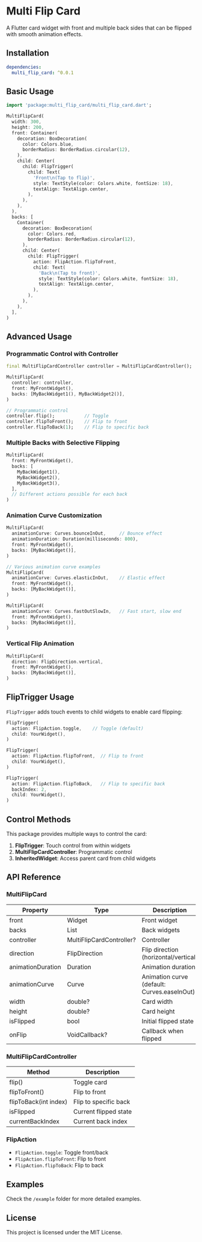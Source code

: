 <!--
This README describes the package. If you publish this package to pub.dev,
this README's contents appear on the landing page for your package.

For information about how to write a good package README, see the guide for
[writing package pages](https://dart.dev/tools/pub/writing-package-pages).

For general information about developing packages, see the Dart guide for
[creating packages](https://dart.dev/guides/libraries/create-packages)
and the Flutter guide for
[developing packages and plugins](https://flutter.dev/to/develop-packages).
-->

# Multi Flip Card

A Flutter card widget with front and multiple back sides that can be flipped with smooth animation effects.

## Installation

```yaml
dependencies:
  multi_flip_card: ^0.0.1
```

## Basic Usage

```dart
import 'package:multi_flip_card/multi_flip_card.dart';

MultiFlipCard(
  width: 300,
  height: 200,
  front: Container(
    decoration: BoxDecoration(
      color: Colors.blue,
      borderRadius: BorderRadius.circular(12),
    ),
    child: Center(
      child: FlipTrigger(
        child: Text(
          'Front\n(Tap to flip)',
          style: TextStyle(color: Colors.white, fontSize: 18),
          textAlign: TextAlign.center,
        ),
      ),
    ),
  ),
  backs: [
    Container(
      decoration: BoxDecoration(
        color: Colors.red,
        borderRadius: BorderRadius.circular(12),
      ),
      child: Center(
        child: FlipTrigger(
          action: FlipAction.flipToFront,
          child: Text(
            'Back\n(Tap to front)',
            style: TextStyle(color: Colors.white, fontSize: 18),
            textAlign: TextAlign.center,
          ),
        ),
      ),
    ),
  ],
)
```

## Advanced Usage

### Programmatic Control with Controller

```dart
final MultiFlipCardController controller = MultiFlipCardController();

MultiFlipCard(
  controller: controller,
  front: MyFrontWidget(),
  backs: [MyBackWidget1(), MyBackWidget2()],
)

// Programmatic control
controller.flip();           // Toggle
controller.flipToFront();    // Flip to front
controller.flipToBack(1);    // Flip to specific back
```

### Multiple Backs with Selective Flipping

```dart
MultiFlipCard(
  front: MyFrontWidget(),
  backs: [
    MyBackWidget1(),
    MyBackWidget2(),
    MyBackWidget3(),
  ],
  // Different actions possible for each back
)
```

### Animation Curve Customization

```dart
MultiFlipCard(
  animationCurve: Curves.bounceInOut,     // Bounce effect
  animationDuration: Duration(milliseconds: 800),
  front: MyFrontWidget(),
  backs: [MyBackWidget()],
)

// Various animation curve examples
MultiFlipCard(
  animationCurve: Curves.elasticInOut,    // Elastic effect
  front: MyFrontWidget(),
  backs: [MyBackWidget()],
)

MultiFlipCard(
  animationCurve: Curves.fastOutSlowIn,   // Fast start, slow end
  front: MyFrontWidget(),
  backs: [MyBackWidget()],
)
```

### Vertical Flip Animation

```dart
MultiFlipCard(
  direction: FlipDirection.vertical,
  front: MyFrontWidget(),
  backs: [MyBackWidget()],
)
```

## FlipTrigger Usage

`FlipTrigger` adds touch events to child widgets to enable card flipping:

```dart
FlipTrigger(
  action: FlipAction.toggle,    // Toggle (default)
  child: YourWidget(),
)

FlipTrigger(
  action: FlipAction.flipToFront,  // Flip to front
  child: YourWidget(),
)

FlipTrigger(
  action: FlipAction.flipToBack,   // Flip to specific back
  backIndex: 2,
  child: YourWidget(),
)
```

## Control Methods

This package provides multiple ways to control the card:

1. **FlipTrigger**: Touch control from within widgets
2. **MultiFlipCardController**: Programmatic control
3. **InheritedWidget**: Access parent card from child widgets

## API Reference

### MultiFlipCard

| Property          | Type                     | Description                                 |
| ----------------- | ------------------------ | ------------------------------------------- |
| front             | Widget                   | Front widget                                |
| backs             | List<Widget>             | Back widgets                                |
| controller        | MultiFlipCardController? | Controller                                  |
| direction         | FlipDirection            | Flip direction (horizontal/vertical)        |
| animationDuration | Duration                 | Animation duration                          |
| animationCurve    | Curve                    | Animation curve (default: Curves.easeInOut) |
| width             | double?                  | Card width                                  |
| height            | double?                  | Card height                                 |
| isFlipped         | bool                     | Initial flipped state                       |
| onFlip            | VoidCallback?            | Callback when flipped                       |

### MultiFlipCardController

| Method                | Description           |
| --------------------- | --------------------- |
| flip()                | Toggle card           |
| flipToFront()         | Flip to front         |
| flipToBack(int index) | Flip to specific back |
| isFlipped             | Current flipped state |
| currentBackIndex      | Current back index    |

### FlipAction

- `FlipAction.toggle`: Toggle front/back
- `FlipAction.flipToFront`: Flip to front
- `FlipAction.flipToBack`: Flip to back

## Examples

Check the `/example` folder for more detailed examples.

## License

This project is licensed under the MIT License.
